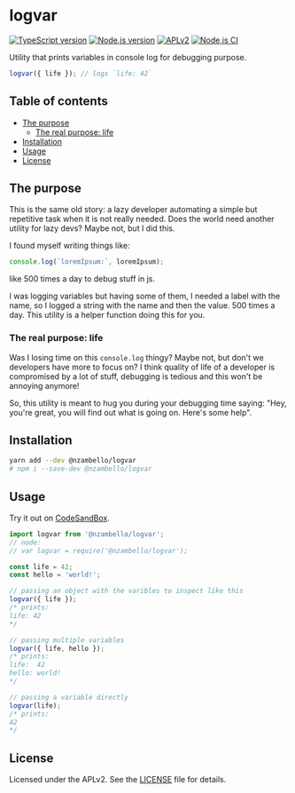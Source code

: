 # logvar

[![TypeScript version][ts-badge]][typescript-4-2]
[![Node.js version][nodejs-badge]][nodejs]
[![APLv2][license-badge]][license]
[![Node.js CI](https://github.com/nzambello/logvar/actions/workflows/nodejs.yml/badge.svg)](https://github.com/nzambello/logvar/actions/workflows/nodejs.yml)

Utility that prints variables in console log for debugging purpose.

```js
logvar({ life }); // logs `life: 42`
```

## Table of contents

- [The purpose](#the-purpose)
  - [The real purpose: life](#the-real-purpose-life)
- [Installation](#installation)
- [Usage](#usage)
- [License](#license)

## The purpose

This is the same old story: a lazy developer automating a simple but repetitive task when it is not really needed.
Does the world need another utility for lazy devs? Maybe not, but I did this.

I found myself writing things like:

```js
console.log(`loremIpsum:`, loremIpsum);
```

like 500 times a day to debug stuff in js.

I was logging variables but having some of them, I needed a label with the name, so I logged a string with the name and then the value. 500 times a day.
This utility is a helper function doing this for you.

### The real purpose: life

Was I losing time on this `console.log` thingy? Maybe not, but don't we developers have more to focus on?
I think quality of life of a developer is compromised by a lot of stuff, debugging is tedious and this won't be annoying anymore!

So, this utility is meant to hug you during your debugging time saying: "Hey, you're great, you will find out what is going on. Here's some help".

## Installation

```sh
yarn add --dev @nzambello/logvar
# npm i --save-dev @nzambello/logvar
```

## Usage

Try it out on [CodeSandBox](https://codesandbox.io/embed/logvar-sandbox-ub45j?autoresize=1&expanddevtools=1&fontsize=14&hidenavigation=1&module=%2Fsrc%2Findex.js&theme=dark).

```ts
import logvar from '@nzambello/logvar';
// node:
// var logvar = require('@nzambello/logvar');

const life = 42;
const hello = 'world!';

// passing an object with the varibles to inspect like this
logvar({ life });
/* prints:
life: 42
*/

// passing multiple variables
logvar({ life, hello });
/* prints:
life:  42
hello: world!
*/

// passing a variable directly
logvar(life);
/* prints:
42
*/
```

## License

Licensed under the APLv2. See the [LICENSE](https://github.com/jsynowiec/node-typescript-boilerplate/blob/main/LICENSE) file for details.

[ts-badge]: https://img.shields.io/badge/TypeScript-4.2-blue.svg
[nodejs-badge]: https://img.shields.io/badge/Node.js->=%2014.16-blue.svg
[nodejs]: https://nodejs.org/dist/latest-v14.x/docs/api/
[travis-badge]: https://travis-ci.org/jsynowiec/node-typescript-boilerplate.svg?branch=main
[travis-ci]: https://travis-ci.org/jsynowiec/node-typescript-boilerplate
[gha-badge]: https://github.com/jsynowiec/node-typescript-boilerplate/actions/workflows/nodejs.yml/badge.svg
[gha-ci]: https://github.com/jsynowiec/node-typescript-boilerplate/actions/workflows/nodejs.yml
[typescript]: https://www.typescriptlang.org/
[typescript-4-2]: https://www.typescriptlang.org/docs/handbook/release-notes/typescript-4-2.html
[license-badge]: https://img.shields.io/badge/license-APLv2-blue.svg
[license]: https://github.com/jsynowiec/node-typescript-boilerplate/blob/main/LICENSE
[sponsor-badge]: https://img.shields.io/badge/♥-Sponsor-fc0fb5.svg
[sponsor]: https://github.com/sponsors/jsynowiec
[jest]: https://facebook.github.io/jest/
[eslint]: https://github.com/eslint/eslint
[wiki-js-tests]: https://github.com/jsynowiec/node-typescript-boilerplate/wiki/Unit-tests-in-plain-JavaScript
[prettier]: https://prettier.io
[volta]: https://volta.sh
[volta-getting-started]: https://docs.volta.sh/guide/getting-started
[volta-tomdale]: https://twitter.com/tomdale/status/1162017336699838467?s=20
[gh-actions]: https://github.com/features/actions
[travis]: https://travis-ci.org
[repo-template-action]: https://github.com/jsynowiec/node-typescript-boilerplate/generate
